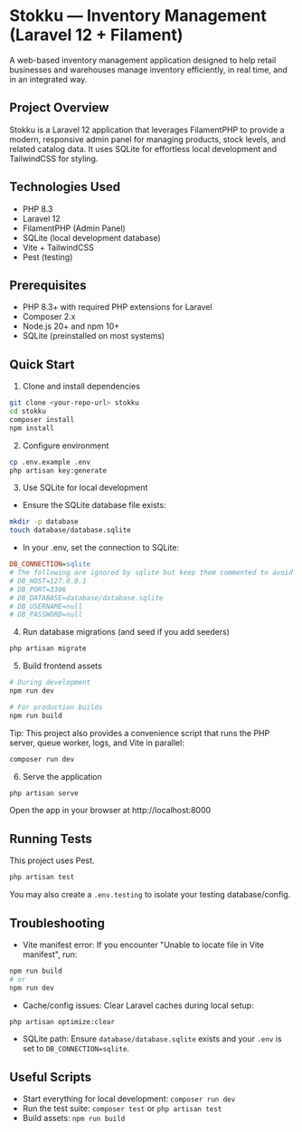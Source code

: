 # Stokku — Inventory Management (Laravel 12 + Filament)

A web-based inventory management application designed to help retail businesses and warehouses manage inventory efficiently, in real time, and in an integrated way.


## Project Overview

Stokku is a Laravel 12 application that leverages FilamentPHP to provide a modern, responsive admin panel for managing products, stock levels, and related catalog data. It uses SQLite for effortless local development and TailwindCSS for styling.


## Technologies Used

- PHP 8.3
- Laravel 12
- FilamentPHP (Admin Panel)
- SQLite (local development database)
- Vite + TailwindCSS
- Pest (testing)


## Prerequisites

- PHP 8.3+ with required PHP extensions for Laravel
- Composer 2.x
- Node.js 20+ and npm 10+
- SQLite (preinstalled on most systems)


## Quick Start

1) Clone and install dependencies

```bash
git clone <your-repo-url> stokku
cd stokku
composer install
npm install
```

2) Configure environment

```bash
cp .env.example .env
php artisan key:generate
```

3) Use SQLite for local development

- Ensure the SQLite database file exists:

```bash
mkdir -p database
touch database/database.sqlite
```

- In your .env, set the connection to SQLite:

```ini
DB_CONNECTION=sqlite
# The following are ignored by sqlite but keep them commented to avoid confusion
# DB_HOST=127.0.0.1
# DB_PORT=3306
# DB_DATABASE=database/database.sqlite
# DB_USERNAME=null
# DB_PASSWORD=null
```

4) Run database migrations (and seed if you add seeders)

```bash
php artisan migrate
```

5) Build frontend assets

```bash
# During development
npm run dev

# For production builds
npm run build
```

Tip: This project also provides a convenience script that runs the PHP server, queue worker, logs, and Vite in parallel:

```bash
composer run dev
```

6) Serve the application

```bash
php artisan serve
```

Open the app in your browser at http://localhost:8000

## Running Tests

This project uses Pest.

```bash
php artisan test
```

You may also create a `.env.testing` to isolate your testing database/config.


## Troubleshooting

- Vite manifest error: If you encounter "Unable to locate file in Vite manifest", run:

```bash
npm run build
# or
npm run dev
```

- Cache/config issues: Clear Laravel caches during local setup:

```bash
php artisan optimize:clear
```

- SQLite path: Ensure `database/database.sqlite` exists and your `.env` is set to `DB_CONNECTION=sqlite`.


## Useful Scripts

- Start everything for local development: `composer run dev`
- Run the test suite: `composer test` or `php artisan test`
- Build assets: `npm run build`
